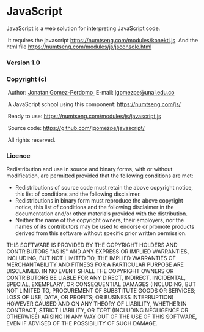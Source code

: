 # JavaScript
JavaScript is a web solution for interpreting JavaScript code. 

&nbsp;It requires the javascript <A HREF="https://numtseng.com/modules/konekti.js">https://numtseng.com/modules/konekti.js</A> 
&nbsp;And the html file <A HREF="https://numtseng.com/modules/js/jsconsole.html">https://numtseng.com/modules/js/jsconsole.html</A>
<h3>Version 1.0</h3>
<h3>Copyright (c)</h3>
&nbsp;Author: <A HREF="https://disi.unal.edu.co/~jgomezpe/"> Jonatan Gomez-Perdomo </A>
&nbsp;E-mail: <A HREF="mailto:jgomezpe@unal.edu.co">jgomezpe@unal.edu.co</A>

&nbsp;A JavaScript school using this component: <A HREF="https://numtseng.com/js/">https://numtseng.com/js/</A>

&nbsp;Ready to use: <A HREF="https://numtseng.com/modules/js/javascript.js">https://numtseng.com/modules/js/javascript.js</A>

&nbsp;Source code: <A HREF="https://github.com/jgomezpe/javascript/">https://github.com/jgomezpe/javascript/</A>

&nbsp;All rights reserved.

<h3>Licence</h3>
Redistribution and use in source and binary forms, with or without modification, are permitted provided that the following conditions are met:

<ul>
	<li> Redistributions of source code must retain the above copyright notice,
			this list of conditions and the following disclaimer.</li>
	<li> Redistributions in binary form must reproduce the above copyright notice,
			this list of conditions and the following disclaimer in the documentation
			and/or other materials provided with the distribution.</li>
	<li> Neither the name of the copyright owners, their employers, nor the
			names of its contributors may be used to endorse or promote products
			derived from this software without specific prior written permission.</li>
</ul>

THIS SOFTWARE IS PROVIDED BY THE COPYRIGHT HOLDERS AND CONTRIBUTORS "AS IS"
		AND ANY EXPRESS OR IMPLIED WARRANTIES, INCLUDING, BUT NOT LIMITED TO, THE
		IMPLIED WARRANTIES OF MERCHANTABILITY AND FITNESS FOR A PARTICULAR PURPOSE ARE
		DISCLAIMED.  IN NO EVENT SHALL THE COPYRIGHT OWNERS OR CONTRIBUTORS BE
		LIABLE FOR ANY DIRECT, INDIRECT, INCIDENTAL, SPECIAL, EXEMPLARY, OR
		CONSEQUENTIAL DAMAGES (INCLUDING, BUT NOT LIMITED TO, PROCUREMENT OF
		SUBSTITUTE GOODS OR SERVICES; LOSS OF USE, DATA, OR PROFITS; OR BUSINESS INTERRUPTION)
		HOWEVER CAUSED AND ON ANY THEORY OF LIABILITY, WHETHER IN CONTRACT, STRICT LIABILITY,
		OR TORT (INCLUDING NEGLIGENCE OR OTHERWISE) ARISING IN ANY WAY OUT OF THE USE OF 
		THIS SOFTWARE, EVEN IF ADVISED OF THE POSSIBILITY OF SUCH DAMAGE.


